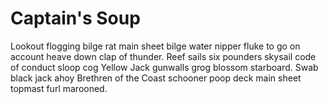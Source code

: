 # Captain's Soup

Lookout flogging bilge rat main sheet bilge water nipper fluke to go on account heave down clap of thunder. Reef sails six pounders skysail code of conduct sloop cog Yellow Jack gunwalls grog blossom starboard. Swab black jack ahoy Brethren of the Coast schooner poop deck main sheet topmast furl marooned.
